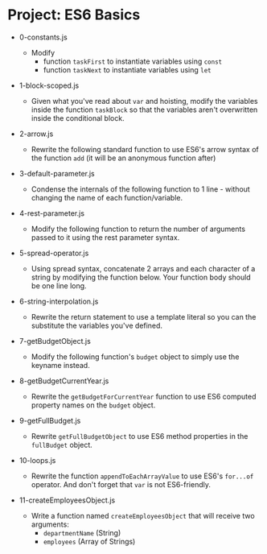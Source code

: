 # Project: ES6 Basics

*   0-constants.js
    - Modify
      - function `taskFirst` to instantiate variables using `const`
      - function `taskNext` to instantiate variables using `let`

*   1-block-scoped.js
    - Given what you've read about `var` and hoisting, modify the variables inside the function `taskBlock` so that the variables aren't overwritten inside the conditional block.

*   2-arrow.js
    - Rewrite the following standard function to use ES6's arrow syntax of the function `add` (it will be an anonymous function after)

*   3-default-parameter.js
    - Condense the internals of the following function to 1 line - without changing the name of each function/variable.

*   4-rest-parameter.js
    - Modify the following function to return the number of arguments passed to it using the rest parameter syntax.

*   5-spread-operator.js
    - Using spread syntax, concatenate 2 arrays and each character of a string by modifying the function below. Your function body should be one line long.

*   6-string-interpolation.js
    - Rewrite the return statement to use a template literal so you can the substitute the variables you've defined.

*   7-getBudgetObject.js
    - Modify the following function's `budget` object to simply use the keyname instead.

*   8-getBudgetCurrentYear.js
    - Rewrite the `getBudgetForCurrentYear` function to use ES6 computed property names on the `budget` object.

*   9-getFullBudget.js
    - Rewrite `getFullBudgetObject` to use ES6 method properties in the `fullBudget` object.

*   10-loops.js
    - Rewrite the function `appendToEachArrayValue` to use ES6's `for...of` operator. And don't forget that `var` is not ES6-friendly.

*   11-createEmployeesObject.js
    - Write a function named `createEmployeesObject` that will receive two arguments:
      - `departmentName` (String)
      - `employees` (Array of Strings)

